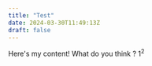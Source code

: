```yaml
---
title: "Test"
date: 2024-03-30T11:49:13Z
draft: false
---
```


Here's my content! What do you think ? $1^2$